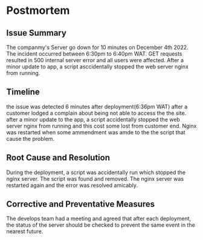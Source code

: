 # Postmortem


## Issue Summary

The companmy's Server go down for 10 minutes on December 4th 2022. The incident occurred between 6:30pm to 6:40pm WAT. GET requests resulted in 500 internal server error and all users were affected. After a minor update to app, a script asccidentally stopped the web server nginx from running.

## Timeline

the issue was detected 6 minutes after deployment(6:36pm WAT) after a customer lodged a complain about being not able to access the the site. after a minor update to the app, a script accidentally stopped the web server nginx from running and this cost some lost from customer end. Nginx was restarted when some ammendment was amde to the the script that cause the problem.

## Root Cause and Resolution
During the deployment,  a script was accidentally run which stopped the nginx server. The script was found and removed. The nginx server was restarted again and the error was resolved amicably.

## Corrective and Preventative Measures

The develops team had a meeting and agreed that after each deployment, the status of the server should be checked to prevent the same event in the nearest future.
